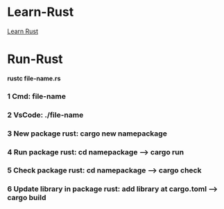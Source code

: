 # Learn-Rust
[Learn Rust](https://www.rust-lang.org/)
# Run-Rust
**rustc file-name.rs**
### 1 Cmd: file-name
### 2 VsCode: ./file-name
### 3 New package rust: cargo new namepackage
### 4 Run package rust: cd namepackage --> cargo run
### 5 Check package rust: cd namepackage --> cargo check
### 6 Update library in package rust: add library at cargo.toml --> cargo build

